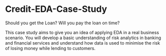 # Credit-EDA-Case-Study

Should you get the Loan? Will you pay the loan on time?

This case study aims to give you an idea of applying EDA in a real business scenario. You will develop a basic understanding of risk analytics in banking and financial services and understand how data is used to minimise the risk of losing money while lending to customers.
